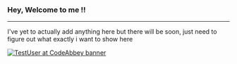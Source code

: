 ### Hey, Welcome to me !!
  ---
  I've yet to actually add anything here but there will be soon, just need to figure out what exactly i want to show here

  [![TestUser at CodeAbbey banner](https://www.codeabbey.com/index/user_banner/your-user-url.png)](https://www.codeabbey.com/index/user_profile/your-user-url)
  <!---
[![HBwilliam's GitHub stats](https://github-readme-stats.vercel.app/api?username=HBwilliam)](https://github.com/anuraghazra/github-readme-stats)

![Top Langs](https://github-readme-stats.vercel.app/api/top-langs/?username=HBwilliam&layout=compact)
<!---
HBwilliam/HBwilliam is a ✨ special ✨ repository because its `README.md` (this file) appears on your GitHub profile.
You can click the Preview link to take a look at your changes.
--->
